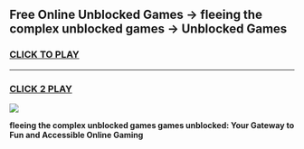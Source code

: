 
## Free Online Unblocked Games → fleeing the complex unblocked games → Unblocked Games
<h3>
<a href="https://premium.freeplayer.one?title=fleeing_the_complex_unblocked_games&ref=21F">CLICK TO PLAY</a></h3>
<hr>

<h3>
<a href="https://premium.freeplayer.one?title=fleeing_the_complex_unblocked_games&ref=21F">CLICK 2 PLAY</a>
  
</h3>

<a href="https://premium.freeplayer.one?title=fleeing_the_complex_unblocked_games&ref=21F/"><img src="https://clearcache.store/games.png"></a>


**fleeing the complex unblocked games games unblocked: Your Gateway to Fun and Accessible Online Gaming**
